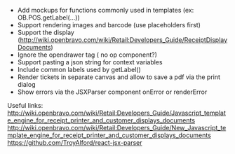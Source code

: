 * Add mockups for functions commonly used in templates (ex: OB.POS.getLabel(...))
* Support rendering images and barcode (use placeholders first)
* Support the display (http://wiki.openbravo.com/wiki/Retail:Developers_Guide/ReceiptDisplayDocuments)
* Ignore the opendrawer tag ( no op component?)
* Support pasting a json string for context variables
* Include common labels used by getLabel()
* Render tickets in separate canvas and allow to save a pdf via the print dialog
* Show errors via the JSXParser component onError or renderError

Useful links:
http://wiki.openbravo.com/wiki/Retail:Developers_Guide/Javascript_template_engine_for_receipt_printer_and_customer_displays_documents
http://wiki.openbravo.com/wiki/Retail:Developers_Guide/New_Javascript_template_engine_for_receipt_printer_and_customer_displays_documents
https://github.com/TroyAlford/react-jsx-parser
